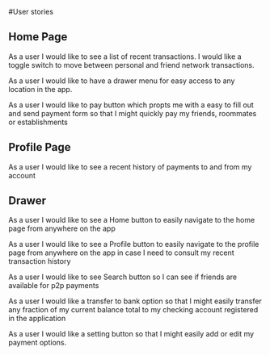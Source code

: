 #User stories

## Home Page
As a user I would like to see a list of recent transactions. I would like a toggle switch to move between personal and friend network transactions.

As a user I would like to have a drawer menu for easy access to any location in the app. 

As a user I would like to pay button which propts me with a easy to fill out and send payment form so that I might quickly pay my friends, roommates or establishments 

## Profile Page
As a user I would like to see a recent history of payments to and from my account

## Drawer

As a user I would like to see a Home button to easily navigate to the home page from anywhere on the app

As a user I would like to see a Profile button to easily navigate to the profile page from anywhere on the app in case I need to consult my recent transaction history

As a user I would like to see Search button so I can see if friends are available for p2p payments

As a user I would like a transfer to bank option so that I might easily transfer any fraction of my current balance total to my checking account registered in the application

As a user I would like a setting button so that I might easily add or edit my payment options.
